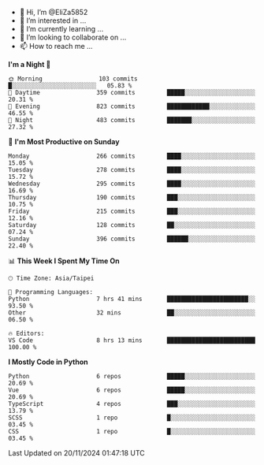 - 👋 Hi, I’m @EliZa5852
- 👀 I’m interested in ...
- 🌱 I’m currently learning ...
- 💞️ I’m looking to collaborate on ...
- 📫 How to reach me ...

<!--START_SECTION:waka-->
**I'm a Night 🦉** 

```text
🌞 Morning                103 commits         █░░░░░░░░░░░░░░░░░░░░░░░░   05.83 % 
🌆 Daytime                359 commits         █████░░░░░░░░░░░░░░░░░░░░   20.31 % 
🌃 Evening                823 commits         ████████████░░░░░░░░░░░░░   46.55 % 
🌙 Night                  483 commits         ███████░░░░░░░░░░░░░░░░░░   27.32 % 
```
📅 **I'm Most Productive on Sunday** 

```text
Monday                   266 commits         ████░░░░░░░░░░░░░░░░░░░░░   15.05 % 
Tuesday                  278 commits         ████░░░░░░░░░░░░░░░░░░░░░   15.72 % 
Wednesday                295 commits         ████░░░░░░░░░░░░░░░░░░░░░   16.69 % 
Thursday                 190 commits         ███░░░░░░░░░░░░░░░░░░░░░░   10.75 % 
Friday                   215 commits         ███░░░░░░░░░░░░░░░░░░░░░░   12.16 % 
Saturday                 128 commits         ██░░░░░░░░░░░░░░░░░░░░░░░   07.24 % 
Sunday                   396 commits         ██████░░░░░░░░░░░░░░░░░░░   22.40 % 
```


📊 **This Week I Spent My Time On** 

```text
🕑︎ Time Zone: Asia/Taipei

💬 Programming Languages: 
Python                   7 hrs 41 mins       ███████████████████████░░   93.50 % 
Other                    32 mins             ██░░░░░░░░░░░░░░░░░░░░░░░   06.50 % 

🔥 Editors: 
VS Code                  8 hrs 13 mins       █████████████████████████   100.00 % 
```

**I Mostly Code in Python** 

```text
Python                   6 repos             █████░░░░░░░░░░░░░░░░░░░░   20.69 % 
Vue                      6 repos             █████░░░░░░░░░░░░░░░░░░░░   20.69 % 
TypeScript               4 repos             ███░░░░░░░░░░░░░░░░░░░░░░   13.79 % 
SCSS                     1 repo              █░░░░░░░░░░░░░░░░░░░░░░░░   03.45 % 
CSS                      1 repo              █░░░░░░░░░░░░░░░░░░░░░░░░   03.45 % 
```




 Last Updated on 20/11/2024 01:47:18 UTC
<!--END_SECTION:waka-->
